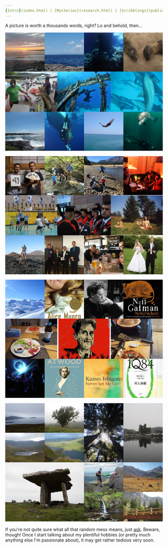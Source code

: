 ```yaml
---
[Intro](index.html) | [Mysteries](research.html) | [Scribblings](publications.html) | [Preaching](teaching.html) | [Boring](bio.html) | **[Other](life.html)** | [Where?](contact.html)
---
```


A picture is worth a thousands words, right? Lo and behold, then...

![Blue collage.](img/blue.png)

![People collage.](img/people.png)

![Misc collage.](img/misc.png)

![Green collage.](img/green.png)

If you're not quite sure what all that random mess means, just [ask](contact.html). Beware, though! Once I start talking about my plentiful hobbies (or pretty much anything else I'm passionate about), it may get rather tedious very soon.
